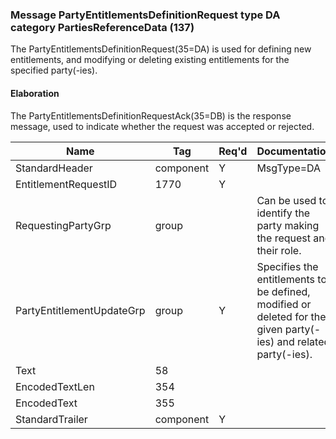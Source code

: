 ### Message PartyEntitlementsDefinitionRequest type DA category PartiesReferenceData (137)

The PartyEntitlementsDefinitionRequest(35=DA) is used for defining new entitlements, and modifying or deleting existing entitlements for the specified party(-ies).

#### Elaboration

The PartyEntitlementsDefinitionRequestAck(35=DB) is the response message, used to indicate whether the request was accepted or rejected.

| Name                      | Tag       | Req'd | Documentation                                                                                                    |
|---------------------------|-----------|----------|------------------------------------------------------------------------------------------------------------------|
| StandardHeader            | component |   Y   | MsgType=DA                                                                                                       |
| EntitlementRequestID      | 1770      |   Y   |                                                                                                                  |
| RequestingPartyGrp        | group     |       | Can be used to identify the party making the request and their role.                                             |
| PartyEntitlementUpdateGrp | group     |   Y   | Specifies the entitlements to be defined, modified or deleted for the given party(-ies) and related party(-ies). |
| Text                      | 58        |       |                                                                                                                  |
| EncodedTextLen            | 354       |       |                                                                                                                  |
| EncodedText               | 355       |       |                                                                                                                  |
| StandardTrailer           | component |   Y   |                                                                                                                  |

